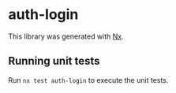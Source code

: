 # auth-login

This library was generated with [Nx](https://nx.dev).

## Running unit tests

Run `nx test auth-login` to execute the unit tests.
